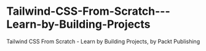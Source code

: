 # Tailwind-CSS-From-Scratch---Learn-by-Building-Projects
Tailwind CSS From Scratch - Learn by Building Projects, by Packt Publishing
